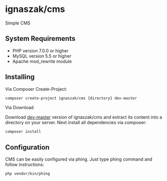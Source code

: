 # ignaszak/cms

Simple CMS

## System Requirements
* PHP version 7.0.0 or higher
* MySQL version 5.5 or higher
* Apache mod_rewrite module

## Installing

Via Composer Create-Project:

```sh
composer create-project ignaszak/cms {directory} dev-master
```

Via Download

Download [dev-master](https://github.com/ignaszak/cms/archive/master.zip) version of ignaszak/cms and extract its content into a directory on your server. Next install all dependencies via composer:

```sh
composer install
```

## Configuration

CMS can be easily configured via phing. Just type phing command and follow instructions:

```sh
php vendor/bin/phing
```
